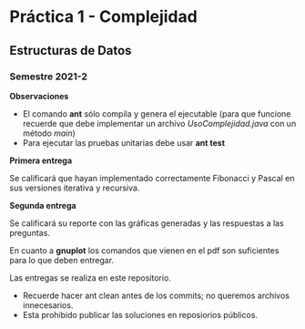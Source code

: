 # Práctica 1 - Complejidad
## Estructuras de Datos
### Semestre 2021-2

**Observaciones**
* El comando **ant** sólo compila y genera el ejecutable (para que funcione recuerde
que debe implementar un archivo _UsoComplejidad.java_ con un método _main_)
* Para ejecutar las pruebas unitarias debe usar **ant test**

**Primera entrega**

Se calificará que hayan implementado correctamente Fibonacci y Pascal en sus versiones iterativa y recursiva.

**Segunda entrega**

Se calificará su reporte con las gráficas generadas y las respuestas a las preguntas.

En cuanto a **gnuplot** los comandos que vienen en el pdf son suficientes para lo 
que deben entregar.

Las entregas se realiza en este repositorio. 
* Recuerde hacer ant clean antes de los commits; no queremos archivos innecesarios.
* Esta prohibido publicar las soluciones en reposiorios públicos.
